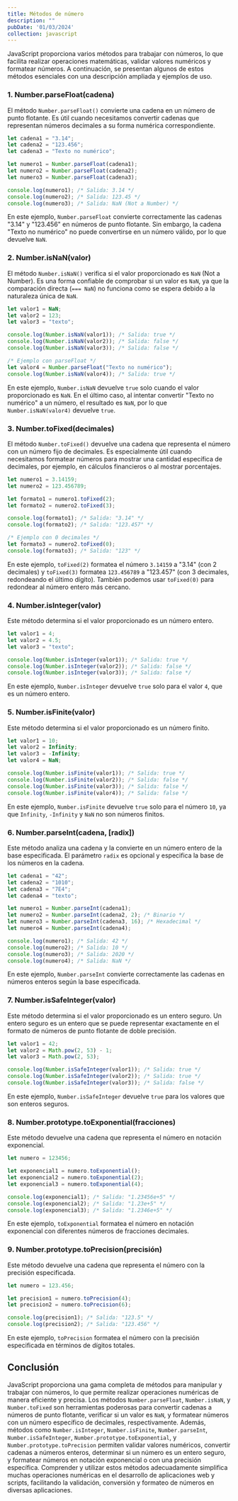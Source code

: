 ```yaml
---
title: Métodos de número
description: ""
pubDate: '01/03/2024'
collection: javascript
---
```


JavaScript proporciona varios métodos para trabajar con números, lo que facilita realizar operaciones matemáticas, validar valores numéricos y formatear números. A continuación, se presentan algunos de estos métodos esenciales con una descripción ampliada y ejemplos de uso.

### 1. Number.parseFloat(cadena)

El método `Number.parseFloat()` convierte una cadena en un número de punto flotante. Es útil cuando necesitamos convertir cadenas que representan números decimales a su forma numérica correspondiente.

```javascript
let cadena1 = "3.14";
let cadena2 = "123.456";
let cadena3 = "Texto no numérico";

let numero1 = Number.parseFloat(cadena1);
let numero2 = Number.parseFloat(cadena2);
let numero3 = Number.parseFloat(cadena3);

console.log(numero1); /* Salida: 3.14 */
console.log(numero2); /* Salida: 123.45 */
console.log(numero3); /* Salida: NaN (Not a Number) */
```

En este ejemplo, `Number.parseFloat` convierte correctamente las cadenas "3.14" y "123.456" en números de punto flotante. Sin embargo, la cadena "Texto no numérico" no puede convertirse en un número válido, por lo que devuelve `NaN`.

### 2. Number.isNaN(valor)

El método `Number.isNaN()` verifica si el valor proporcionado es `NaN` (Not a Number). Es una forma confiable de comprobar si un valor es `NaN`, ya que la comparación directa (`=== NaN`) no funciona como se espera debido a la naturaleza única de `NaN`.

```javascript
let valor1 = NaN;
let valor2 = 123;
let valor3 = "texto";

console.log(Number.isNaN(valor1)); /* Salida: true */
console.log(Number.isNaN(valor2)); /* Salida: false */
console.log(Number.isNaN(valor3)); /* Salida: false */

/* Ejemplo con parseFloat */
let valor4 = Number.parseFloat("Texto no numérico");
console.log(Number.isNaN(valor4)); /* Salida: true */
```

En este ejemplo, `Number.isNaN` devuelve `true` solo cuando el valor proporcionado es `NaN`. En el último caso, al intentar convertir "Texto no numérico" a un número, el resultado es `NaN`, por lo que `Number.isNaN(valor4)` devuelve `true`.

### 3. Number.toFixed(decimales)

El método `Number.toFixed()` devuelve una cadena que representa el número con un número fijo de decimales. Es especialmente útil cuando necesitamos formatear números para mostrar una cantidad específica de decimales, por ejemplo, en cálculos financieros o al mostrar porcentajes.

```javascript
let numero1 = 3.14159;
let numero2 = 123.456789;

let formato1 = numero1.toFixed(2);
let formato2 = numero2.toFixed(3);

console.log(formato1); /* Salida: "3.14" */
console.log(formato2); /* Salida: "123.457" */

/* Ejemplo con 0 decimales */
let formato3 = numero2.toFixed(0);
console.log(formato3); /* Salida: "123" */
```

En este ejemplo, `toFixed(2)` formatea el número `3.14159` a "3.14" (con 2 decimales) y `toFixed(3)` formatea `123.456789` a "123.457" (con 3 decimales, redondeando el último dígito). También podemos usar `toFixed(0)` para redondear al número entero más cercano.

### 4. Number.isInteger(valor)

Este método determina si el valor proporcionado es un número entero.

```javascript
let valor1 = 4;
let valor2 = 4.5;
let valor3 = "texto";

console.log(Number.isInteger(valor1)); /* Salida: true */
console.log(Number.isInteger(valor2)); /* Salida: false */
console.log(Number.isInteger(valor3)); /* Salida: false */
```

En este ejemplo, `Number.isInteger` devuelve `true` solo para el valor `4`, que es un número entero.

### 5. Number.isFinite(valor)

Este método determina si el valor proporcionado es un número finito.

```javascript
let valor1 = 10;
let valor2 = Infinity;
let valor3 = -Infinity;
let valor4 = NaN;

console.log(Number.isFinite(valor1)); /* Salida: true */
console.log(Number.isFinite(valor2)); /* Salida: false */
console.log(Number.isFinite(valor3)); /* Salida: false */
console.log(Number.isFinite(valor4)); /* Salida: false */
```

En este ejemplo, `Number.isFinite` devuelve `true` solo para el número `10`, ya que `Infinity`, `-Infinity` y `NaN` no son números finitos.


### 6. Number.parseInt(cadena, [radix])

Este método analiza una cadena y la convierte en un número entero de la base especificada. El parámetro `radix` es opcional y especifica la base de los números en la cadena.

```javascript
let cadena1 = "42";
let cadena2 = "1010";
let cadena3 = "7E4";
let cadena4 = "texto";

let numero1 = Number.parseInt(cadena1);
let numero2 = Number.parseInt(cadena2, 2); /* Binario */
let numero3 = Number.parseInt(cadena3, 16); /* Hexadecimal */
let numero4 = Number.parseInt(cadena4);

console.log(numero1); /* Salida: 42 */
console.log(numero2); /* Salida: 10 */
console.log(numero3); /* Salida: 2020 */
console.log(numero4); /* Salida: NaN */
```

En este ejemplo, `Number.parseInt` convierte correctamente las cadenas en números enteros según la base especificada.

### 7. Number.isSafeInteger(valor)

Este método determina si el valor proporcionado es un entero seguro. Un entero seguro es un entero que se puede representar exactamente en el formato de números de punto flotante de doble precisión.

```javascript
let valor1 = 42;
let valor2 = Math.pow(2, 53) - 1;
let valor3 = Math.pow(2, 53);

console.log(Number.isSafeInteger(valor1)); /* Salida: true */
console.log(Number.isSafeInteger(valor2)); /* Salida: true */
console.log(Number.isSafeInteger(valor3)); /* Salida: false */
```

En este ejemplo, `Number.isSafeInteger` devuelve `true` para los valores que son enteros seguros.

### 8. Number.prototype.toExponential(fracciones)

Este método devuelve una cadena que representa el número en notación exponencial.

```javascript
let numero = 123456;

let exponencial1 = numero.toExponential();
let exponencial2 = numero.toExponential(2);
let exponencial3 = numero.toExponential(4);

console.log(exponencial1); /* Salida: "1.23456e+5" */
console.log(exponencial2); /* Salida: "1.23e+5" */
console.log(exponencial3); /* Salida: "1.2346e+5" */
```

En este ejemplo, `toExponential` formatea el número en notación exponencial con diferentes números de fracciones decimales.

### 9. Number.prototype.toPrecision(precisión)

Este método devuelve una cadena que representa el número con la precisión especificada.

```javascript
let numero = 123.456;

let precision1 = numero.toPrecision(4);
let precision2 = numero.toPrecision(6);

console.log(precision1); /* Salida: "123.5" */
console.log(precision2); /* Salida: "123.456" */
```

En este ejemplo, `toPrecision` formatea el número con la precisión especificada en términos de dígitos totales.



## Conclusión

JavaScript proporciona una gama completa de métodos para manipular y trabajar con números, lo que permite realizar operaciones numéricas de manera eficiente y precisa. Los métodos `Number.parseFloat`, `Number.isNaN`, y `Number.toFixed` son herramientas poderosas para convertir cadenas a números de punto flotante, verificar si un valor es `NaN`, y formatear números con un número específico de decimales, respectivamente. Además, métodos como `Number.isInteger`, `Number.isFinite`, `Number.parseInt`, `Number.isSafeInteger`, `Number.prototype.toExponential`, y `Number.prototype.toPrecision` permiten validar valores numéricos, convertir cadenas a números enteros, determinar si un número es un entero seguro, y formatear números en notación exponencial o con una precisión específica. Comprender y utilizar estos métodos adecuadamente simplifica muchas operaciones numéricas en el desarrollo de aplicaciones web y scripts, facilitando la validación, conversión y formateo de números en diversas aplicaciones.
